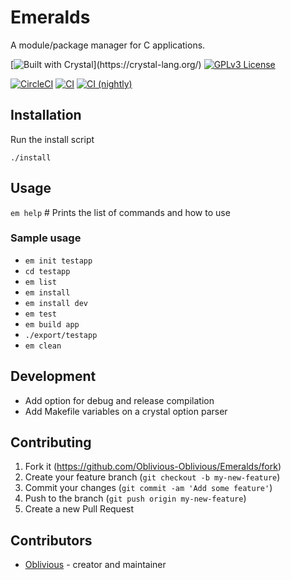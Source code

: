 # Emeralds

A module/package manager for C applications.  

[![Built with Crystal](https://img.shields.io/badge/built%20with-crystal-000000.svg?)](https://crystal-lang.org/)
[![GPLv3 License](https://img.shields.io/badge/license-GPL%20v3-yellow.svg)](./COPYING)

[![CircleCI](https://circleci.com/gh/Oblivious-Oblivious/Emeralds.svg?style=shield)](https://circleci.com/gh/Oblivious-Oblivious/Emeralds)
[![CI](https://github.com/Oblivious-Oblivious/Emeralds/workflows/CI/badge.svg)](https://github.com/Oblivious-Oblivious/Emeralds/actions?query=workflow%3ACI)
[![CI (nightly)](https://github.com/Oblivious-Oblivious/Emeralds/workflows/CI%20(nightly)/badge.svg)](https://github.com/Oblivious-Oblivious/Emeralds/actions?query=workflow%3A%22CI+%28nightly%29%22)

## Installation

Run the install script

```
./install
```

## Usage

`em help` # Prints the list of commands and how to use

### Sample usage
* `em init testapp`
* `cd testapp`
* `em list`
* `em install`
* `em install dev`
* `em test`
* `em build app`
* `./export/testapp`
* `em clean`

## Development

* Add option for debug and release compilation
* Add Makefile variables on a crystal option parser

## Contributing

1. Fork it (<https://github.com/Oblivious-Oblivious/Emeralds/fork>)
2. Create your feature branch (`git checkout -b my-new-feature`)
3. Commit your changes (`git commit -am 'Add some feature'`)
4. Push to the branch (`git push origin my-new-feature`)
5. Create a new Pull Request

## Contributors

- [Oblivious](https://github.com/Oblivious-Oblivious) - creator and maintainer
